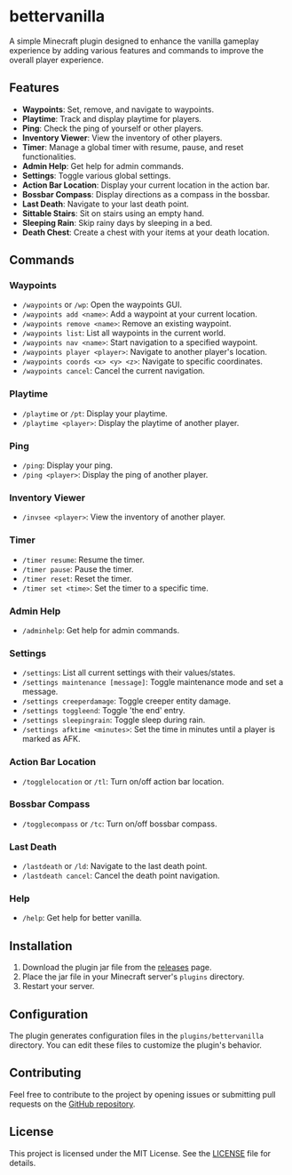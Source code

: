 # bettervanilla

A simple Minecraft plugin designed to enhance the vanilla gameplay experience by adding various features and commands to improve the overall player experience.

## Features

- **Waypoints**: Set, remove, and navigate to waypoints.
- **Playtime**: Track and display playtime for players.
- **Ping**: Check the ping of yourself or other players.
- **Inventory Viewer**: View the inventory of other players.
- **Timer**: Manage a global timer with resume, pause, and reset functionalities.
- **Admin Help**: Get help for admin commands.
- **Settings**: Toggle various global settings.
- **Action Bar Location**: Display your current location in the action bar.
- **Bossbar Compass**: Display directions as a compass in the bossbar.
- **Last Death**: Navigate to your last death point.
- **Sittable Stairs**: Sit on stairs using an empty hand.
- **Sleeping Rain**: Skip rainy days by sleeping in a bed.
- **Death Chest**: Create a chest with your items at your death location.

## Commands

### Waypoints

- `/waypoints` or `/wp`: Open the waypoints GUI.
- `/waypoints add <name>`: Add a waypoint at your current location.
- `/waypoints remove <name>`: Remove an existing waypoint.
- `/waypoints list`: List all waypoints in the current world.
- `/waypoints nav <name>`: Start navigation to a specified waypoint.
- `/waypoints player <player>`: Navigate to another player's location.
- `/waypoints coords <x> <y> <z>`: Navigate to specific coordinates.
- `/waypoints cancel`: Cancel the current navigation.

### Playtime

- `/playtime` or `/pt`: Display your playtime.
- `/playtime <player>`: Display the playtime of another player.

### Ping

- `/ping`: Display your ping.
- `/ping <player>`: Display the ping of another player.

### Inventory Viewer

- `/invsee <player>`: View the inventory of another player.

### Timer

- `/timer resume`: Resume the timer.
- `/timer pause`: Pause the timer.
- `/timer reset`: Reset the timer.
- `/timer set <time>`: Set the timer to a specific time.

### Admin Help

- `/adminhelp`: Get help for admin commands.

### Settings

- `/settings`: List all current settings with their values/states.
- `/settings maintenance [message]`: Toggle maintenance mode and set a message.
- `/settings creeperdamage`: Toggle creeper entity damage.
- `/settings toggleend`: Toggle 'the end' entry.
- `/settings sleepingrain`: Toggle sleep during rain.
- `/settings afktime <minutes>`: Set the time in minutes until a player is marked as AFK.

### Action Bar Location

- `/togglelocation` or `/tl`: Turn on/off action bar location.

### Bossbar Compass

- `/togglecompass` or `/tc`: Turn on/off bossbar compass.

### Last Death

- `/lastdeath` or `/ld`: Navigate to the last death point.
- `/lastdeath cancel`: Cancel the death point navigation.

### Help

- `/help`: Get help for better vanilla.

## Installation

1. Download the plugin jar file from the [releases](https://github.com/davidstoegmueller/bettervanilla/releases) page.
2. Place the jar file in your Minecraft server's `plugins` directory.
3. Restart your server.

## Configuration

The plugin generates configuration files in the `plugins/bettervanilla` directory. You can edit these files to customize the plugin's behavior.

## Contributing

Feel free to contribute to the project by opening issues or submitting pull requests on the [GitHub repository](https://github.com/davidstoegmueller/bettervanilla).

## License

This project is licensed under the MIT License. See the [LICENSE](LICENSE) file for details.
